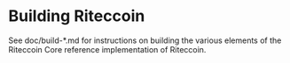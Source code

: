 Building Riteccoin
================

See doc/build-*.md for instructions on building the various
elements of the Riteccoin Core reference implementation of Riteccoin.
